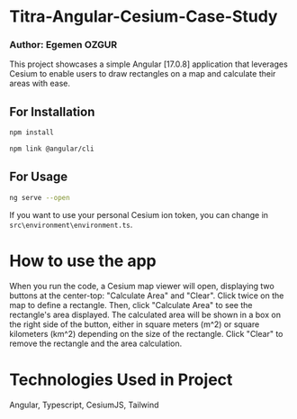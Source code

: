 # Titra-Angular-Cesium-Case-Study
### Author: **Egemen OZGUR**
This project showcases a simple Angular [17.0.8] application that leverages Cesium to enable users to draw rectangles on a map and calculate their areas with ease.

## For Installation

```sh
npm install
```

```sh
npm link @angular/cli
```

## For Usage

```sh
ng serve --open
```
If you want to use your personal Cesium ion token, you can change in `src\environment\environment.ts`.
# How to use the app
When you run the code, a Cesium map viewer will open, displaying two buttons at the center-top: "Calculate Area" and "Clear". Click twice on the map to define a rectangle. Then, click "Calculate Area" to see the rectangle's area displayed. The calculated area will be shown in a box on the right side of the button, either in square meters (m^2) or square kilometers (km^2) depending on the size of the rectangle. Click "Clear" to remove the rectangle and the area calculation.

# Technologies Used in Project

Angular, Typescript, CesiumJS, Tailwind

